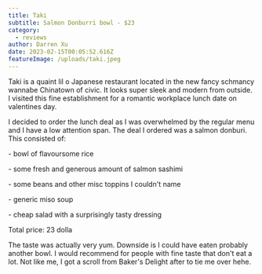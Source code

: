 ```yaml
---
title: Taki
subtitle: Salmon Donburri bowl - $23
category:
  - reviews
author: Darren Xu
date: 2023-02-15T00:05:52.616Z
featureImage: /uploads/taki.jpeg
---
```

T﻿aki is a quaint lil o Japanese restaurant located in the new fancy schmancy wannabe Chinatown of civic. It looks super sleek and modern from outside. I visited this fine establishment for a romantic workplace lunch date on valentines day.

I﻿ decided to order the lunch deal as I was overwhelmed by the regular menu and I have a low attention span. The deal I ordered was a salmon donburi. This consisted of:

\-﻿ bowl of flavoursome rice

\-﻿ some fresh and generous amount of salmon sashimi

\-﻿ some beans and other misc toppins I couldn't name

\-﻿ generic miso soup

\-﻿ cheap salad with a surprisingly tasty dressing 

T﻿otal price: 23 dolla

T﻿he taste was actually very yum. Downside is I could have eaten probably another bowl. I would recommend for people with fine taste that don't eat a lot. Not like me, I got a scroll from Baker's Delight after to tie me over hehe.